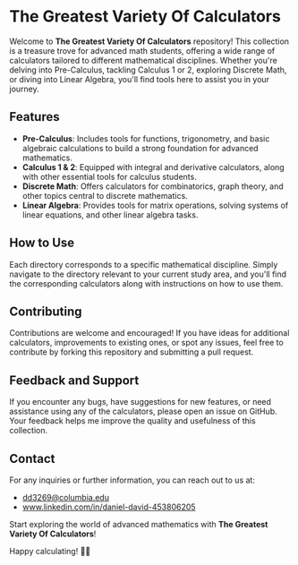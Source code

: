 # The Greatest Variety Of Calculators

Welcome to **The Greatest Variety Of Calculators** repository! This collection is a treasure trove for advanced math students, offering a wide range of calculators tailored to different mathematical disciplines. Whether you're delving into Pre-Calculus, tackling Calculus 1 or 2, exploring Discrete Math, or diving into Linear Algebra, you'll find tools here to assist you in your journey.

## Features

- **Pre-Calculus**: Includes tools for functions, trigonometry, and basic algebraic calculations to build a strong foundation for advanced mathematics.
- **Calculus 1 & 2**: Equipped with integral and derivative calculators, along with other essential tools for calculus students.
- **Discrete Math**: Offers calculators for combinatorics, graph theory, and other topics central to discrete mathematics.
- **Linear Algebra**: Provides tools for matrix operations, solving systems of linear equations, and other linear algebra tasks.

## How to Use

Each directory corresponds to a specific mathematical discipline. Simply navigate to the directory relevant to your current study area, and you'll find the corresponding calculators along with instructions on how to use them.

## Contributing

Contributions are welcome and encouraged! If you have ideas for additional calculators, improvements to existing ones, or spot any issues, feel free to contribute by forking this repository and submitting a pull request.

## Feedback and Support

If you encounter any bugs, have suggestions for new features, or need assistance using any of the calculators, please open an issue on GitHub. Your feedback helps me improve the quality and usefulness of this collection.

## Contact

For any inquiries or further information, you can reach out to us at:
 - dd3269@columbia.edu
 - www.linkedin.com/in/daniel-david-453806205
   
Start exploring the world of advanced mathematics with **The Greatest Variety Of Calculators**!

Happy calculating! 🧮✨